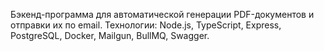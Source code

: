 Бэкенд-программа для автоматической генерации PDF-документов и отправки их по email.
Технологии: Node.js, TypeScript, Express, PostgreSQL, Docker, Mailgun, BullMQ, Swagger.
